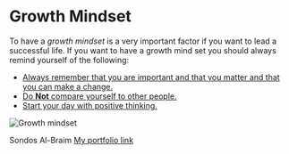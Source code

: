 # Growth Mindset

To have a *growth mindset* is a very important factor if you want to lead a successful life. If you want to have a growth mind set you should always remind yourself of the following:
- [Always remember that you are important and that you matter and that you can make a change.](https://sondos-braim.github.io/Reading-notes/You%20can%20make%20a%20change.md)
- [Do **Not** compare yourself to other people.](https://sondos-braim.github.io/Reading-notes/Do%20not%20compare.md)
- [Start your day with positive thinking.](https://sondos-braim.github.io/Reading-notes/Positive%20Thinking.md)


![Growth mindset](https://i.pinimg.com/originals/0b/7c/97/0b7c972d8449cc5b36c0d5c485523dbd.png
)



Sondos Al-Braim 
[My portfolio link](https://github.com/Sondos-Braim)
